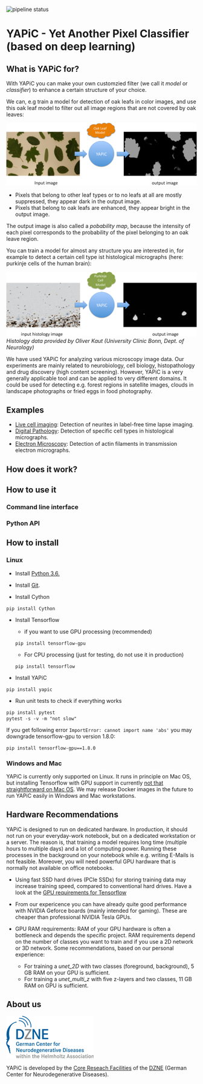 ![pipeline status](https://gitlab.dzne.de/idaf/yapic/badges/master/pipeline.svg)

# YAPiC - Yet Another Pixel Classifier (based on deep learning)

## What is YAPiC for?

With YAPiC you can make your own customzied filter (we call it *model* or *classifier*) to enhance a certain structure of your choice.

We can, e.g train a model for detection of oak leafs in color images, and use this oak leaf model to filter out all image regions that are not covered by oak leaves:

![](docs/img/oak_example.png "oak leaf classifier example")

* Pixels that belong to other leaf types
  or to no leafs at all are mostly suppressed, they appear dark in the output image.
* Pixels that belong to oak leafs are enhanced, they appear bright in the output image.

The output image is also called a *pobability map*, because the intensity of each pixel corresponds to the probability of the pixel belonging to an oak leave region.

You can train a model for almost any structure you are interested in, for example to detect a certain cell type ist histological micrographs (here: purkinje cells of the human brain):

![](docs/img/histo_example.png "purkinje cell classifier example")
*Histology data provided by Oliver Kaut (University Clinic Bonn, Dept. of Neurology)*

We have used YAPiC for analyzing various microscopy image data. Our experiments are mainly related to neurobiology, cell biology, histopathology  and drug discovery (high content screening).
However, YAPiC is a very generally applicable tool and can be applied to very different domains. It could be used for detecting e.g. forest regions in satellite images, clouds in landscape photographs or fried eggs in food photography.


## Examples

* [Live cell imaging](docs/example_neurite.md): Detection of neurites in
  label-free time lapse imaging.
* [Digital Pathology](docs/example_histo.md): Detection of specific cell types
  in histological micrographs.
* [Electron Microscopy](docs/example_actin_em.md): Detection of actin filaments in
  transmission electron micrographs.


## How does it work?


## How to use it

### Command line interface

### Python API

## How to install

### Linux

* Install [Python 3.6.](https://www.python.org/downloads/)

* Install [Git](https://git-scm.com/book/en/v2/Getting-Started-Installing-Git).

* Install Cython

```
pip install Cython
```

* Install Tensorflow
    * if you want to use GPU processing (recommended)

    ```
    pip install tensorflow-gpu
    ```

    * For CPU processing (just for testing, do not use it in production)

    ```
    pip install tensorflow
    ```

* Install YAPiC

```
pip install yapic
```

* Run unit tests to check if everything works

```
pip install pytest
pytest -s -v -m "not slow"
```

If you get following error ```ImportError: cannot import name 'abs'```
you may downgrade tensorflow-gpu to version 1.8.0:
```
pip install tensorflow-gpu==1.8.0
```

### Windows and Mac

YAPiC is currently only supported on Linux. It runs in principle on Mac OS,
but installing Tensorflow with GPU support in currently [not that straightforward
on Mac OS](https://docs.anaconda.com/anaconda/user-guide/tasks/tensorflow/).
We may release Docker images in the future to run YAPiC easily in Windows and
Mac workstations.


## Hardware Recommendations

YAPiC is designed to run on dedicated hardware. In production, it
should not run on your everyday-work notebook, but on a dedicated workstation or a
server. The reason is, that training a model requires long time (multiple hours
to multiple days) and a lot of computing power. Running these processes in the
background on your notebook while e.g. writing E-Mails is not feasible. Moreover, you will need powerful GPU hardware that is normally not available on office notebooks.   


* Using fast SSD hard drives (PCIe SSDs) for storing training data may increase
  training speed, compared to conventional hard drives. Have a look at the [GPU requirements for Tensorflow](https://www.tensorflow.org/install/gpu)
* From our expericence you can have already quite good performance with NVIDIA Geforce
  boards (mainly intended for gaming). These are cheaper than professional
  NVIDIA Tesla GPUs.
* GPU RAM requirements: RAM of your GPU hardware is often a bottleneck and depends the specific project. RAM requirements depend on the number of classes you want to train
  and if you use a 2D network or 3D network. Some recommendations, based on our
  personal experience:

  * For training a *unet_2D* with two classes (foreground, background), 5 GB
    RAM on your GPU is sufficient.
  * For training a *unet_multi_z* with five z-layers and two classes, 11 GB RAM
    on GPU is sufficient.



## About us
![DZNE](docs/img/DZNE_CMYK_E.png)<!-- .element height="50%" width="50%" -->

YAPiC is developed by the [Core Reseach Facilities](https://www.dzne.de/forschung/core-facilities/) of the [DZNE](https://www.dzne.de/en) (German Center for Neurodegenerative Diseases).
